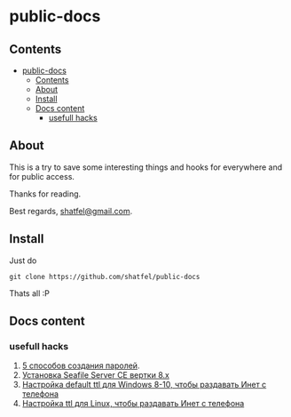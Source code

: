 # public-docs

## Contents

- [public-docs](#public-docs)
  - [Contents](#contents)
  - [About](#about)
  - [Install](#install)
  - [Docs content](#docs-content)
    - [usefull hacks](#usefull-hacks)

## About

This is a try to save some interesting things and hooks for everywhere and for public access.

Thanks for reading.

Best regards, shatfel@gmail.com.

## Install

Just do

```
git clone https://github.com/shatfel/public-docs
```

Thats all :P

## Docs content

### usefull hacks

1. [5 способов создания паролей](/docs/tools-and-hacks/5-ways-to-generate-passwords.md#contents).
2. [Установка Seafile Server CE вертки 8.x](/docs/tools-and-hacks/seafile-server-8x-install.md)
3. [Настройка default ttl для Windows 8-10, чтобы раздавать Инет с телефона](/docs/tools-and-hacks/windows-8-10-default-TTL-for-mobile-tethering.md)
4. [Настройка ttl для Linux, чтобы раздавать Инет с телефона](/docs/tools-and-hacks/linux-TTL-for-mobile-tethering.md)